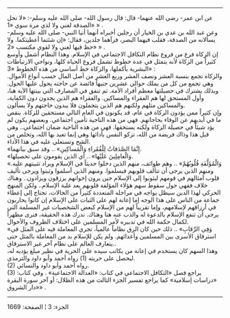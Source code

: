 ------------------------------------------------------------------------

عن ابن عمر- رضي الله عنهما- قال: قال رسول الله- صلى الله عليه وسلم-: «لا
تحل الصدقة لغني ولا لذي مرة سوي «1» » .  
وعن عبد الله بن عدي بن الخيار أن رجلين أخبراه أنهما أتيا النبي- صلى الله
عليه وسلم- يسألانه من الصدقة، فقلب فيهما البصر، فرآهما جلدين، فقال: «إن
شئتما أعطيتكما. ولا حظ فيها لغني ولا لقوي مكتسب «2» » .  
إن الزكاة فرع من فروع نظام التكافل الاجتماعي في الإسلام. وهذا النظام
أشمل وأوسع كثيراً من الزكاة لأنه يتمثل في عدة خطوط تشمل فروع الحياة كلها،
ونواحي الارتباطات البشرية بأكملها، والزكاة خط أساسي من هذه الخطوط «3»
:  
والزكاة تجمع بنسبة العشر ونصف العشر وربع العشر من أصل المال حسب أنواع
الأموال. وهي تجمع من كل من يملك حوالي عشرين جنيهاً فائضة عن حاجته يحول
عليها الحول. وبذلك يشترك في حصيلتها معظم أفراد الأمة. ثم تنفق في المصارف
التي بينتها الآية هنا، وأول المستحق لها هم الفقراء والمساكين. والفقراء
هم الذين يجدون دون الكفاية، والمساكين مثلهم ولكنهم هم الذين يتجملون فلا
يبدون حاجتهم ولا يسألون.  
وإن كثيراً ممن يؤدون الزكاة في عام، قد يكونون في العام التالي مستحقين
للزكاة. بنقص ما في أيديهم عن الوفاء بحاجاتهم. فهي من هذه الناحية تأمين
اجتماعي. وبعضهم يكون لم يؤد شيئاً في حصيلة الزكاة ولكنه يستحقها. فهي من
هذه الناحية ضمان اجتماعي.. وهي قبل هذا وذاك فريضة من الله، تزكو النفس
بأدائها وهي إنما تعبد بها الله، وتخلص من الشح وتستعلي عليه في هذا
الأداء.  
«إِنَّمَا الصَّدَقاتُ لِلْفُقَراءِ وَالْمَساكِينِ» .. وقد سبق بيانهما.  
«وَالْعامِلِينَ عَلَيْها» .. أي الذين يقومون على تحصيلها.  
«وَالْمُؤَلَّفَةِ قُلُوبُهُمْ» .. وهم طوائف، منهم الذين دخلوا حديثاً في الإسلام ويراد
تثبيتهم عليه. ومنهم الذين يرجى أن تتألف قلوبهم فيسلموا. ومنهم الذين
أسلموا وثبتوا ويرجى تأليف قلوب أمثالهم في قومهم ليثوبوا إلى الإسلام حين
يرون إخوانهم يرزقون ويزادون.. وهناك خلاف فقهي حول سقوط سهم هؤلاء المؤلفة
قلوبهم بعد غلبة الإسلام.. ولكن المنهج الحركي لهذا الدين سيظل يواجه في
مراحله المتعددة كثيراً من الحالات، تحتاج إلى إعطاء جماعة من الناس على هذا
الوجه إما إعانة لهم على الثبات على الإسلام إن كانوا يحاربون في أرزاقهم
لإسلامهم، وإما تقريباً لهم من الإسلام كبعض الشخصيات غير المسلمة التي يرجى
أن تنفع الإسلام بالدعوة له والذب عنه هنا وهناك. ندرك هذه الحقيقة، فنرى
مظهراً لكمال حكمة الله في تدبيره لأمر المسلمين على اختلاف الظروف
والأحوال.  
«وَفِي الرِّقابِ» .. ذلك حين كان الرق نظاماً عالمياً، تجري المعاملة فيه على
المثل في استرقاق الأسرى بين المسلمين وأعدائهم. ولم يكن للإسلام بد من
المعاملة بالمثل حتى يتعارف العالم على نظام آخر غير الاسترقاق..  
وهذا السهم كان يستخدم في إعانة من يكاتب سيده على الحرية في نظير مبلغ
يؤديه له، ليحصل على حريته (1) رواه أحمد وأبو داود والترمذي.  
(2) رواه أحمد وأبو داود والنسائي.  
(3) يراجع فصل «التكافل الاجتماعي في كتاب: «العدالة الاجتماعية» . وفي
كتاب: «دراسات إسلامية» كما يراجع تفسير الجزء الثالث من هذه الظلال: أو
آخر سورة البقرة «دار الشروق» .

------------------------------------------------------------------------

الجزء: 3 ¦ الصفحة: 1669
